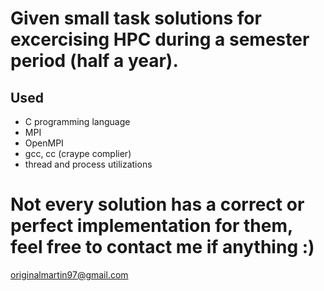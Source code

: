 # Given small task solutions for excercising HPC during a semester period (half a year).

## Used
- C programming language
- MPI
- OpenMPI
- gcc, cc (craype complier)
- thread and process utilizations

# Not every solution has a correct or perfect implementation for them, feel free to contact me if anything :)
originalmartin97@gmail.com
